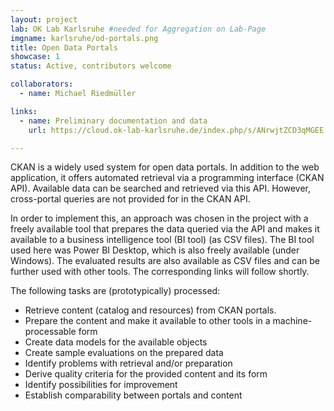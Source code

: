 ```yaml
---
layout: project
lab: OK Lab Karlsruhe #needed for Aggregation on Lab-Page
imgname: karlsruhe/od-portals.png
title: Open Data Portals
showcase: 1
status: Active, contributors welcome

collaborators:
  - name: Michael Riedmüller

links:
  - name: Preliminary documentation and data
    url: https://cloud.ok-lab-karlsruhe.de/index.php/s/ANrwjtZCD3qMGEE

---
```


CKAN is a widely used system for open data portals. In addition to the web application, it offers automated retrieval via a programming interface (CKAN API). Available data can be searched and retrieved via this API. However, cross-portal queries are not provided for in the CKAN API.

In order to implement this, an approach was chosen in the project with a freely available tool that prepares the data queried via the API and makes it available to a business intelligence tool (BI tool) (as CSV files). The BI tool used here was Power BI Desktop, which is also freely available (under Windows). The evaluated results are also available as CSV files and can be further used with other tools. The corresponding links will follow shortly.

The following tasks are (prototypically) processed:

  * Retrieve content (catalog and resources) from CKAN portals.
  * Prepare the content and make it available to other tools in a machine-processable form
  * Create data models for the available objects
  * Create sample evaluations on the prepared data
  * Identify problems with retrieval and/or preparation
  * Derive quality criteria for the provided content and its form
  * Identify possibilities for improvement
  * Establish comparability between portals and content


